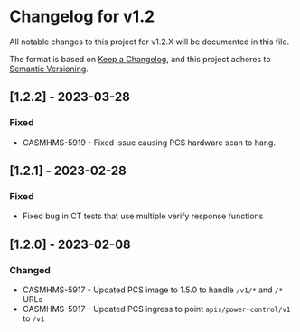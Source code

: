# Changelog for v1.2

All notable changes to this project for v1.2.X will be documented in this file.

The format is based on [Keep a Changelog](https://keepachangelog.com/en/1.0.0/),
and this project adheres to [Semantic Versioning](https://semver.org/spec/v2.0.0.html).

## [1.2.2] - 2023-03-28

### Fixed
- CASMHMS-5919 - Fixed issue causing PCS hardware scan to hang.

## [1.2.1] - 2023-02-28

### Fixed
- Fixed bug in CT tests that use multiple verify response functions

## [1.2.0] - 2023-02-08

### Changed
- CASMHMS-5917 - Updated PCS image to 1.5.0 to handle `/v1/*` and `/*` URLs
- CASMHMS-5917 - Updated PCS ingress to point `apis/power-control/v1` to `/v1`
